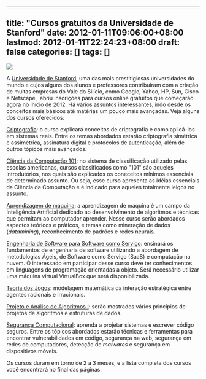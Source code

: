
---
title: "Cursos gratuitos da Universidade de Stanford"
date: 2012-01-11T09:06:00+08:00
lastmod: 2012-01-11T22:24:23+08:00
draft: false
categories: []
tags: []
---


![](/img/2011%2f12%2fstanford_sig_small.gif)

A [Universidade de Stanford](http://www.stanford.edu/), uma das mais prestitigiosas universidades do mundo e cujos alguns dos alunos e professores contribuíram com a criação de muitas empresas do Vale do Silício, como Google, Yahoo, HP, Sun, Cisco e Netscape,  abriu inscrições para cursos online gratuitos que começarão agora no início de 2012. Há vários assuntos interessantes, indo desde os conceitos mais básicos até matérias um pouco mais avançadas. Veja alguns dos cursos oferecidos:

[Criptografia](http://www.crypto-class.org/): o curso explicará conceitos de criptografia e como aplicá-los em sistemas reais. Entre os temas abordados estarão criptografia simétrica e assimétrica, assinatura digital e protocolos de autenticação, além de outros tópicos mais avançados.

[Ciência da Computação 101](http://www.cs101-class.org/): no sistema de classificação utilizado pelas escolas americanas, cursos classificados como "101" são aqueles introdutórios, nos quais são explicados os coneceitos mínimos essenciais de determinado assunto. Ou seja, esse curso apresenta as idéias essenciais da Ciência da Computação e é indicado para aqueles totalmente leigos no assunto.

[Aprendizagem de máquina](http://jan2012.ml-class.org/): a aprendizagem de máquina é um campo da Inteligência Artificial dedicado ao desenvolvimento de algoritmos e técnicas que permitam ao computador aprender. Nesse curso serão abordados aspectos teóricos e práticos, e temas como mineração de dados (*datamining*), reconhecimento de padrões e redes neurais.

[Engenharia de Software para Software como Serviço](http://www.saas-class.org/): ensinará os fundamentos de engenharia de software utilizando a abordagem de metodologias Ágeis, de Software como Serviço (SaaS) e computação na nuvem. O interessado em participar desse curso deve ter conhecimentos em linguagens de programação orientadas a objeto. Será necessário utilizar uma máquina virtual VirtualBox que será disponibilizada.  

[Teoria dos Jogos](http://www.game-theory-class.org/): modelagem matemática da interação estratégica entre agentes racionais e irracionais.

[Projeto e Análise de Algoritmos I](http://www.algo-class.org/): serão mostrados vários princípios de projetos de algoritmos e estruturas de dados.

[Segurança Computacional](http://www.security-class.org/): aprenda a projetar sistemas e escrever código seguros. Entre os tópicos abordados estarão técnicas e ferramentas para encontrar vulnerabilidades em código, segurança na web, segurança em redes de computadores, detecção de *malwares* e segurança em dispositivos móveis.

Os cursos duram em torno de 2 a 3 meses, e a lista completa dos cursos você encontrará no final das páginas.

